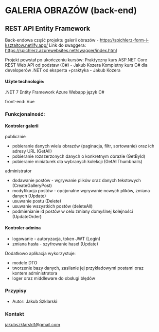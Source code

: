 # GALERIA OBRAZÓW (back-end)
## REST API Entity Framework

Back-endowa część projektu galerii obrazów - https://spichlerz-form-i-ksztaltow.netlify.app/
Link do swaggera: https://spichlerz.azurewebsites.net/swagger/index.html

Projekt powstał po ukończeniu kursów:
Praktyczny kurs ASP.NET Core REST Web API od podstaw (C#) - Jakub Kozera
Kompletny kurs C# dla developerów .NET od eksperta +praktyka - Jakub Kozera

#### Użyte technologie:
.NET 7 Entity Framework
Azure Webapp
język C#

front-end: Vue

### Funkcjonalność:

#### Kontroler galerii

publicznie
- pobieranie danych wielu obrazów (paginacja, filtr, sortowanie) oraz ich adresy URL (GetAll)
- pobieranie rozszerzonych danych o konkretnym obrazie (GetById)
- pobieranie miniaturek dla wybranych kolekcji (GetAllThumbnails)

administrator
- dodawanie postów - wgrywanie plików oraz danych tekstowych (CreateGalleryPost)
- modyfikacja postów - opcjonalne wgrywanie nowych plików, zmiana danych (Update)
- usuwanie postu (Delete)
- usuwanie wszystkich postów (deleteAll)
- podmienianie id postów w celu zmiany domyślnej kolejności (UpdateOrder)

#### Kontroler admina
- logowanie - autoryzacja, token JWT (Login)
- zmiana hasła - szyfrowanie haseł (Update)

Dodatkowo aplikacja wykorzystuje:
- modele DTO
- tworzenie bazy danych, zasilanie jej przykładowymi postami oraz kontem administratora
- loger oraz middleware do obsługi błędów

### Przypisy

- Autor: Jakub Szklarski

### Kontakt

jakubszklarski1@gmail.com
